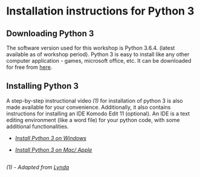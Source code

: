 # Installation instructions for Python 3


## Downloading Python 3

The software version used for this workshop is Python 3.6.4. (latest available as of workshop period). Python 3 is easy to install like any other computer application - games, microsoft office, etc. It can be downloaded for free from [here](https://www.python.org/downloads/).

## Installing Python 3

A step-by-step instructional video _(1)_ for installation of python 3 is also made available for your convenience. Additionally, it also contains instructions for installing an IDE Komodo Edit 11 (optional). An IDE is a text editing environment (like a word file) for your python code, with some additional functionalities.

* [_Install Python 3 on Windows_](https://tinyurl.com/python-install-windows)

* [_Install Python 3 on Mac/ Apple_](https://tinyurl.com/python-install-mac)

##
_(1) - Adapted from [Lynda](https://www.lynda.com/Python-tutorials/Python-Essential-Training/614299-2.html)_
